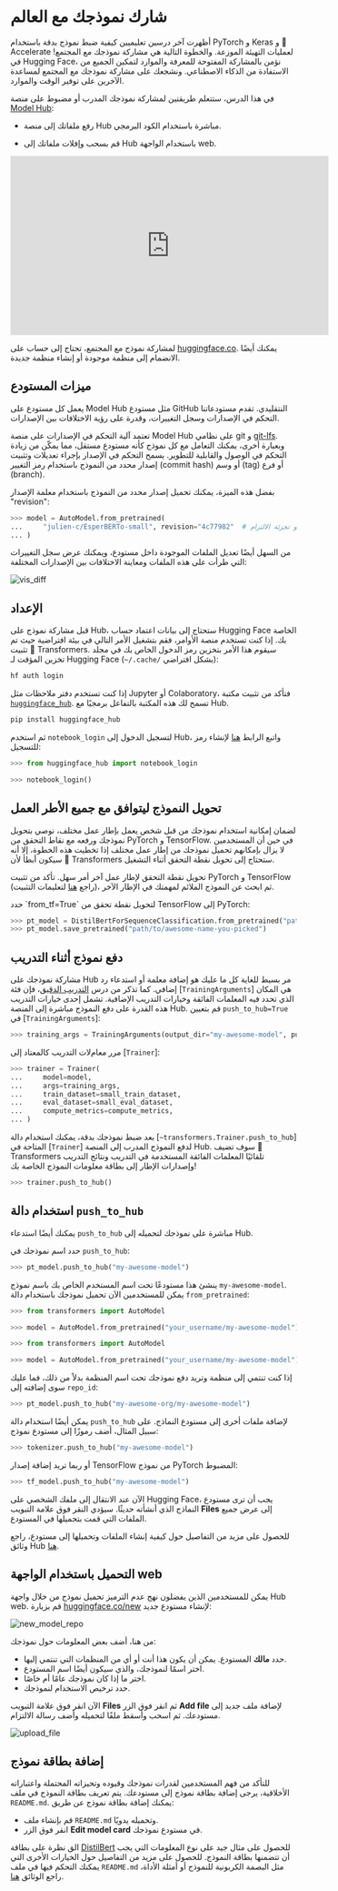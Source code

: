 # شارك نموذجك مع العالم

أظهرت آخر درسين تعليميين كيفية ضبط نموذج بدقة باستخدام PyTorch و Keras و 🤗 Accelerate لعمليات التهيئة الموزعة. والخطوة التالية هي مشاركة نموذجك مع المجتمع! في Hugging Face، نؤمن بالمشاركة المفتوحة للمعرفة والموارد لتمكين الجميع من الاستفادة من الذكاء الاصطناعي. ونشجعك على مشاركة نموذجك مع المجتمع لمساعدة الآخرين على توفير الوقت والموارد.

في هذا الدرس، ستتعلم طريقتين لمشاركة نموذجك المدرب أو مضبوط على منصة [Model Hub](https://huggingface.co/models):

- رفع ملفاتك إلى منصة Hub مباشرة باستخدام الكود البرمجي.

- قم بسحب وإفلات ملفاتك إلى Hub باستخدام الواجهة web.

<iframe width="560" height="315" src="https://www.youtube.com/embed/XvSGPZFEjDY" title="مشغل فيديو YouTube"
frameborder="0" allow="accelerometer; autoplay; clipboard-write; encrypted-media; gyroscope;
picture-in-picture" allowfullscreen></iframe>

<Tip>

لمشاركة نموذج مع المجتمع، تحتاج إلى حساب على [huggingface.co](https://huggingface.co/join). يمكنك أيضًا الانضمام إلى منظمة موجودة أو إنشاء منظمة جديدة.

</Tip>

## ميزات المستودع

يعمل كل مستودع على Model Hub مثل مستودع GitHub النتقليدي. تقدم مستودعاتنا التحكم في الإصدارات وسجل التغييرات، وقدرة على رؤية الاختلافات بين الإصدارات.

تعتمد آلية التحكم في الإصدارات على منصة Model Hub على نظامي git و [git-lfs](https://git-lfs.github.com/). وبعبارة أخرى، يمكنك التعامل مع  كل نموذج كأنه مستودع مستقل، مما يمكّن من زيادة التحكم في الوصول والقابلية للتطوير. يسمح التحكم في الإصدار بإجراء تعديلات وتثبيت إصدار محدد من النموذج باستخدام رمز التغيير (commit hash) أو وسم (tag) أو فرع (branch).

بفضل هذه الميزة، يمكنك تحميل إصدار محدد من النموذج باستخدام معلمة الإصدار "revision":

```py
>>> model = AutoModel.from_pretrained(
...     "julien-c/EsperBERTo-small", revision="4c77982"  # اسم العلامة، أو اسم الفرع، أو تجزئة الالتزام
... )
```

من السهل أيضًا تعديل الملفات  الموجودة داخل مستودع، ويمكنك عرض سجل التغييرات التي طرأت على هذه الملفات ومعاينة الاختلافات بين الإصدارات المختلفة:

![vis_diff](https://huggingface.co/datasets/huggingface/documentation-images/resolve/main/vis_diff.png)

## الإعداد

قبل مشاركة نموذج على Hub، ستحتاج إلى بيانات اعتماد حساب Hugging Face الخاصة بك.  إذا كنت تستخدم منصة الأوامر، فقم بتشغيل الأمر التالي في بيئة افتراضية حيث تم تثبيت 🤗 Transformers. سيقوم هذا الأمر بتخزين رمز الدخول الخاص بك في مجلد تخزين المؤقت لـ Hugging Face (`~/.cache/` بشكل افتراضي):

```bash
hf auth login
```

إذا كنت تستخدم دفتر ملاحظات مثل Jupyter أو Colaboratory، فتأكد من تثبيت مكتبة [`huggingface_hub`](https://huggingface.co/docs/hub/adding-a-library). تسمح لك هذه المكتبة بالتفاعل برمجيًا مع Hub.

```bash
pip install huggingface_hub
```

ثم استخدم `notebook_login` لتسجيل الدخول إلى Hub، واتبع الرابط [هنا](https://huggingface.co/settings/token) لإنشاء رمز للتسجيل:

```py
>>> from huggingface_hub import notebook_login

>>> notebook_login()
```


## تحويل النموذج ليتوافق مع جميع الأطر العمل

لضمان إمكانية استخدام نموذجك من قبل شخص يعمل بإطار عمل مختلف، نوصي بتحويل نموذجك ورفعه مع نقاط التحقق من PyTorch و TensorFlow. في حين أن المستخدمين لا يزال بإمكانهم تحميل نموذجك من إطار عمل مختلف إذا تخطيت هذه الخطوة، إلا أنه سيكون أبطأ لأن 🤗 Transformers ستحتاج إلى تحويل نقطة التحقق أثناء التشغيل.

تحويل نقطة التحقق لإطار عمل آخر أمر سهل. تأكد من تثبيت PyTorch و TensorFlow (راجع [هنا](installation) لتعليمات التثبيت)، ثم ابحث عن النموذج الملائم لمهمتك في الإطار الآخر.

<frameworkcontent>
<pt>
حدد `from_tf=True` لتحويل نقطة تحقق من TensorFlow إلى PyTorch:

```py
>>> pt_model = DistilBertForSequenceClassification.from_pretrained("path/to/awesome-name-you-picked", from_tf=True)
>>> pt_model.save_pretrained("path/to/awesome-name-you-picked")
```
</pt>
</frameworkcontent>

## دفع نموذج أثناء التدريب

<frameworkcontent>
<pt>
<Youtube id="Z1-XMy-GNLQ"/>

مشاركة نموذجك على Hub مر بسيط للغاية كل ما عليك هو إضافة معلمة أو استدعاء رد إضافي. كما تذكر من درس [التدريب الدقيق](training)، فإن فئة [`TrainingArguments`] هي المكان الذي تحدد فيه المعلمات الفائقة وخيارات التدريب الإضافية. تشمل إحدى خيارات التدريب هذه القدرة على دفع النموذج مباشرة إلى المنصة Hub. قم بتعيين `push_to_hub=True` في [`TrainingArguments`]:

```py
>>> training_args = TrainingArguments(output_dir="my-awesome-model", push_to_hub=True)
```

مرر معامﻻت التدريب كالمعتاد إلى [`Trainer`]:

```py
>>> trainer = Trainer(
...     model=model,
...     args=training_args,
...     train_dataset=small_train_dataset,
...     eval_dataset=small_eval_dataset,
...     compute_metrics=compute_metrics,
... )
```

بعد ضبط نموذجك بدقة، يمكنك استخدام دالة [`~transformers.Trainer.push_to_hub`] المتاحة في [`Trainer`] لدفع النموذج المدرب إلى المنصة Hub. سوف تضيف 🤗 Transformers تلقائيًا المعلمات الفائقة المستخدمة في التدريب ونتائج التدريب وإصدارات الإطار إلى بطاقة معلومات النموذج الخاصة بك!

```py
>>> trainer.push_to_hub()
```
</pt>
</frameworkcontent>

## استخدام دالة `push_to_hub`

يمكنك أيضًا استدعاء `push_to_hub` مباشرة على نموذجك لتحميله إلى Hub.

حدد اسم نموذجك في `push_to_hub`:

```py
>>> pt_model.push_to_hub("my-awesome-model")
```

ينشئ هذا مستودعًا تحت اسم المستخدم الخاص بك باسم نموذج `my-awesome-model`. يمكن للمستخدمين الآن تحميل نموذجك باستخدام دالة `from_pretrained`:

```py
>>> from transformers import AutoModel

>>> model = AutoModel.from_pretrained("your_username/my-awesome-model")
```
```py
>>> from transformers import AutoModel

>>> model = AutoModel.from_pretrained("your_username/my-awesome-model")
```

إذا كنت تنتمي إلى منظمة وتريد دفع نموذجك تحت اسم المنظمة بدلاً من ذلك، فما عليك سوى إضافته إلى `repo_id`:

```py
>>> pt_model.push_to_hub("my-awesome-org/my-awesome-model")
```

يمكن أيضًا استخدام دالة `push_to_hub` لإضافة ملفات أخرى إلى مستودع النماذج. على سبيل المثال، أضف رموزًا إلى مستودع نموذج:

```py
>>> tokenizer.push_to_hub("my-awesome-model")
```

أو ربما تريد إضافة إصدار TensorFlow من نموذج PyTorch المضبوط:

```py
>>> tf_model.push_to_hub("my-awesome-model")
```

الآن عند الانتقال إلى ملفك الشخصي على Hugging Face، يجب أن ترى مستودع النماذج الذي أنشأته حديثًا. سيؤدي النقر فوق علامة التبويب **Files** إلى عرض جميع الملفات التي قمت بتحميلها في المستودع.

للحصول على مزيد من التفاصيل حول كيفية إنشاء الملفات وتحميلها إلى مستودع، راجع وثائق Hub [هنا](https://huggingface.co/docs/hub/how-to-upstream).

## التحميل باستخدام الواجهة web

يمكن للمستخدمين الذين يفضلون نهج عدم الترميز تحميل نموذج من خلال واجهة Hub web. قم بزيارة [huggingface.co/new](https://huggingface.co/new) لإنشاء مستودع جديد:

![new_model_repo](https://huggingface.co/datasets/huggingface/documentation-images/resolve/main/new_model_repo.png)

من هنا، أضف بعض المعلومات حول نموذجك:

- حدد **مالك** المستودع. يمكن أن يكون هذا أنت أو أي من المنظمات التي تنتمي إليها.
- اختر اسمًا لنموذجك، والذي سيكون أيضًا اسم المستودع.
- اختر ما إذا كان نموذجك عامًا أم خاصًا.
- حدد ترخيص الاستخدام لنموذجك.

الآن انقر فوق علامة التبويب **Files** ثم انقر فوق الزر **Add file** لإضافة ملف جديد إلى مستودعك. ثم اسحب وأسقط ملفًا لتحميله وأضف رسالة الالتزام.

![upload_file](https://huggingface.co/datasets/huggingface/documentation-images/resolve/main/upload_file.png)

## إضافة بطاقة نموذج

للتأكد من فهم المستخدمين لقدرات نموذجك وقيوده وتحيزاته المحتملة واعتباراته الأخلاقية، يرجى إضافة بطاقة نموذج إلى مستودعك. يتم تعريف بطاقة النموذج في ملف `README.md`. يمكنك إضافة بطاقة نموذج عن طريق:

* قم بإنشاء ملف `README.md` وتحميله يدويًا.
* انقر فوق الزر **Edit model card** في مستودع نموذجك.

الق نظرة على بطاقة [DistilBert](https://huggingface.co/distilbert/distilbert-base-uncased) للحصول على مثال جيد على نوع المعلومات التي يجب أن تتضمنها بطاقة النموذج. للحصول على مزيد من التفاصيل حول الخيارات الأخرى التي يمكنك التحكم فيها في ملف `README.md` مثل البصمة الكربونية للنموذج أو أمثلة الأداة، راجع الوثائق [هنا](https://huggingface.co/docs/hub/models-cards).
